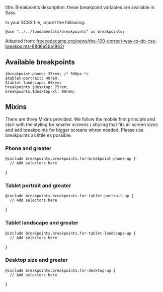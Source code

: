 title: Breakpoints
description: these breakpoint variables are available in Sass.

In your SCSS file, import the following:

    @use "../../fundamentals/breakpoints" as breakpoints;

Adapted from: [freecodecamp.org/news/the-100-correct-way-to-do-css-breakpoints-88d6a5ba1862/](https://www.freecodecamp.org/news/the-100-correct-way-to-do-css-breakpoints-88d6a5ba1862/)

## Available breakpoints

    $breakpoint-phone: 35rem; /* 560px */
    $tablet-portrait: 40rem;
    $tablet-landscape: 60rem;
    breakpoints.$desktop: 75rem;
    breakpoints.$desktop-xl: 90rem;

## Mixins

There are three Mixins provided. We follow the mobile first principle and start with the styling for smaller screens / sttyling that fits all screen sizes and add breakpoints for bigger screens whren needed. Please use breakpoints as little es possible.

### Phone and greater

    @include breakpoints.breakpoints.for-breakpoint-phone-up {
      // Add selectors here

}

### Tablet portrait and greater

    @include breakpoints.breakpoints.for-tablet-portrait-up {
      // Add selectors here

}

### Tablet landscape and greater

    @include breakpoints.breakpoints.for-tablet-landscape-up {
      // Add selectors here

}

### Desktop size and greater

    @include breakpoints.breakpoints.for-desktop-up {
      // Add selectors here

}
